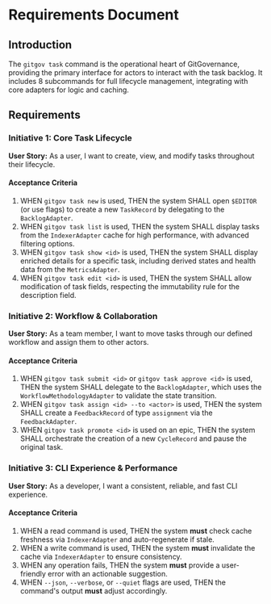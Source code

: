 # Requirements Document

## Introduction

The `gitgov task` command is the operational heart of GitGovernance, providing the primary interface for actors to interact with the task backlog. It includes 8 subcommands for full lifecycle management, integrating with core adapters for logic and caching.

## Requirements

### Initiative 1: Core Task Lifecycle

**User Story:** As a user, I want to create, view, and modify tasks throughout their lifecycle.

#### Acceptance Criteria

1.  WHEN `gitgov task new` is used, THEN the system SHALL open `$EDITOR` (or use flags) to create a new `TaskRecord` by delegating to the `BacklogAdapter`.
2.  WHEN `gitgov task list` is used, THEN the system SHALL display tasks from the `IndexerAdapter` cache for high performance, with advanced filtering options.
3.  WHEN `gitgov task show <id>` is used, THEN the system SHALL display enriched details for a specific task, including derived states and health data from the `MetricsAdapter`.
4.  WHEN `gitgov task edit <id>` is used, THEN the system SHALL allow modification of task fields, respecting the immutability rule for the description field.

### Initiative 2: Workflow & Collaboration

**User Story:** As a team member, I want to move tasks through our defined workflow and assign them to other actors.

#### Acceptance Criteria

1.  WHEN `gitgov task submit <id>` or `gitgov task approve <id>` is used, THEN the system SHALL delegate to the `BacklogAdapter`, which uses the `WorkflowMethodologyAdapter` to validate the state transition.
2.  WHEN `gitgov task assign <id> --to <actor>` is used, THEN the system SHALL create a `FeedbackRecord` of type `assignment` via the `FeedbackAdapter`.
3.  WHEN `gitgov task promote <id>` is used on an epic, THEN the system SHALL orchestrate the creation of a new `CycleRecord` and pause the original task.

### Initiative 3: CLI Experience & Performance

**User Story:** As a developer, I want a consistent, reliable, and fast CLI experience.

#### Acceptance Criteria

1.  WHEN a read command is used, THEN the system **must** check cache freshness via `IndexerAdapter` and auto-regenerate if stale.
2.  WHEN a write command is used, THEN the system **must** invalidate the cache via `IndexerAdapter` to ensure consistency.
3.  WHEN any operation fails, THEN the system **must** provide a user-friendly error with an actionable suggestion.
4.  WHEN `--json`, `--verbose`, or `--quiet` flags are used, THEN the command's output **must** adjust accordingly.
